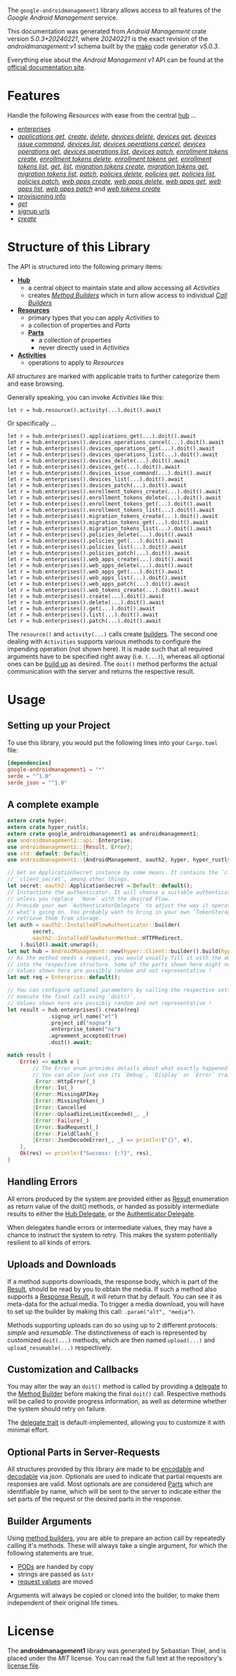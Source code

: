 <!---
DO NOT EDIT !
This file was generated automatically from 'src/generator/templates/api/README.md.mako'
DO NOT EDIT !
-->
The `google-androidmanagement1` library allows access to all features of the *Google Android Management* service.

This documentation was generated from *Android Management* crate version *5.0.3+20240221*, where *20240221* is the exact revision of the *androidmanagement:v1* schema built by the [mako](http://www.makotemplates.org/) code generator *v5.0.3*.

Everything else about the *Android Management* *v1* API can be found at the
[official documentation site](https://developers.google.com/android/management).
# Features

Handle the following *Resources* with ease from the central [hub](https://docs.rs/google-androidmanagement1/5.0.3+20240221/google_androidmanagement1/AndroidManagement) ... 

* [enterprises](https://docs.rs/google-androidmanagement1/5.0.3+20240221/google_androidmanagement1/api::Enterprise)
 * [*applications get*](https://docs.rs/google-androidmanagement1/5.0.3+20240221/google_androidmanagement1/api::EnterpriseApplicationGetCall), [*create*](https://docs.rs/google-androidmanagement1/5.0.3+20240221/google_androidmanagement1/api::EnterpriseCreateCall), [*delete*](https://docs.rs/google-androidmanagement1/5.0.3+20240221/google_androidmanagement1/api::EnterpriseDeleteCall), [*devices delete*](https://docs.rs/google-androidmanagement1/5.0.3+20240221/google_androidmanagement1/api::EnterpriseDeviceDeleteCall), [*devices get*](https://docs.rs/google-androidmanagement1/5.0.3+20240221/google_androidmanagement1/api::EnterpriseDeviceGetCall), [*devices issue command*](https://docs.rs/google-androidmanagement1/5.0.3+20240221/google_androidmanagement1/api::EnterpriseDeviceIssueCommandCall), [*devices list*](https://docs.rs/google-androidmanagement1/5.0.3+20240221/google_androidmanagement1/api::EnterpriseDeviceListCall), [*devices operations cancel*](https://docs.rs/google-androidmanagement1/5.0.3+20240221/google_androidmanagement1/api::EnterpriseDeviceOperationCancelCall), [*devices operations get*](https://docs.rs/google-androidmanagement1/5.0.3+20240221/google_androidmanagement1/api::EnterpriseDeviceOperationGetCall), [*devices operations list*](https://docs.rs/google-androidmanagement1/5.0.3+20240221/google_androidmanagement1/api::EnterpriseDeviceOperationListCall), [*devices patch*](https://docs.rs/google-androidmanagement1/5.0.3+20240221/google_androidmanagement1/api::EnterpriseDevicePatchCall), [*enrollment tokens create*](https://docs.rs/google-androidmanagement1/5.0.3+20240221/google_androidmanagement1/api::EnterpriseEnrollmentTokenCreateCall), [*enrollment tokens delete*](https://docs.rs/google-androidmanagement1/5.0.3+20240221/google_androidmanagement1/api::EnterpriseEnrollmentTokenDeleteCall), [*enrollment tokens get*](https://docs.rs/google-androidmanagement1/5.0.3+20240221/google_androidmanagement1/api::EnterpriseEnrollmentTokenGetCall), [*enrollment tokens list*](https://docs.rs/google-androidmanagement1/5.0.3+20240221/google_androidmanagement1/api::EnterpriseEnrollmentTokenListCall), [*get*](https://docs.rs/google-androidmanagement1/5.0.3+20240221/google_androidmanagement1/api::EnterpriseGetCall), [*list*](https://docs.rs/google-androidmanagement1/5.0.3+20240221/google_androidmanagement1/api::EnterpriseListCall), [*migration tokens create*](https://docs.rs/google-androidmanagement1/5.0.3+20240221/google_androidmanagement1/api::EnterpriseMigrationTokenCreateCall), [*migration tokens get*](https://docs.rs/google-androidmanagement1/5.0.3+20240221/google_androidmanagement1/api::EnterpriseMigrationTokenGetCall), [*migration tokens list*](https://docs.rs/google-androidmanagement1/5.0.3+20240221/google_androidmanagement1/api::EnterpriseMigrationTokenListCall), [*patch*](https://docs.rs/google-androidmanagement1/5.0.3+20240221/google_androidmanagement1/api::EnterprisePatchCall), [*policies delete*](https://docs.rs/google-androidmanagement1/5.0.3+20240221/google_androidmanagement1/api::EnterprisePolicyDeleteCall), [*policies get*](https://docs.rs/google-androidmanagement1/5.0.3+20240221/google_androidmanagement1/api::EnterprisePolicyGetCall), [*policies list*](https://docs.rs/google-androidmanagement1/5.0.3+20240221/google_androidmanagement1/api::EnterprisePolicyListCall), [*policies patch*](https://docs.rs/google-androidmanagement1/5.0.3+20240221/google_androidmanagement1/api::EnterprisePolicyPatchCall), [*web apps create*](https://docs.rs/google-androidmanagement1/5.0.3+20240221/google_androidmanagement1/api::EnterpriseWebAppCreateCall), [*web apps delete*](https://docs.rs/google-androidmanagement1/5.0.3+20240221/google_androidmanagement1/api::EnterpriseWebAppDeleteCall), [*web apps get*](https://docs.rs/google-androidmanagement1/5.0.3+20240221/google_androidmanagement1/api::EnterpriseWebAppGetCall), [*web apps list*](https://docs.rs/google-androidmanagement1/5.0.3+20240221/google_androidmanagement1/api::EnterpriseWebAppListCall), [*web apps patch*](https://docs.rs/google-androidmanagement1/5.0.3+20240221/google_androidmanagement1/api::EnterpriseWebAppPatchCall) and [*web tokens create*](https://docs.rs/google-androidmanagement1/5.0.3+20240221/google_androidmanagement1/api::EnterpriseWebTokenCreateCall)
* [provisioning info](https://docs.rs/google-androidmanagement1/5.0.3+20240221/google_androidmanagement1/api::ProvisioningInfo)
 * [*get*](https://docs.rs/google-androidmanagement1/5.0.3+20240221/google_androidmanagement1/api::ProvisioningInfoGetCall)
* [signup urls](https://docs.rs/google-androidmanagement1/5.0.3+20240221/google_androidmanagement1/api::SignupUrl)
 * [*create*](https://docs.rs/google-androidmanagement1/5.0.3+20240221/google_androidmanagement1/api::SignupUrlCreateCall)




# Structure of this Library

The API is structured into the following primary items:

* **[Hub](https://docs.rs/google-androidmanagement1/5.0.3+20240221/google_androidmanagement1/AndroidManagement)**
    * a central object to maintain state and allow accessing all *Activities*
    * creates [*Method Builders*](https://docs.rs/google-androidmanagement1/5.0.3+20240221/google_androidmanagement1/client::MethodsBuilder) which in turn
      allow access to individual [*Call Builders*](https://docs.rs/google-androidmanagement1/5.0.3+20240221/google_androidmanagement1/client::CallBuilder)
* **[Resources](https://docs.rs/google-androidmanagement1/5.0.3+20240221/google_androidmanagement1/client::Resource)**
    * primary types that you can apply *Activities* to
    * a collection of properties and *Parts*
    * **[Parts](https://docs.rs/google-androidmanagement1/5.0.3+20240221/google_androidmanagement1/client::Part)**
        * a collection of properties
        * never directly used in *Activities*
* **[Activities](https://docs.rs/google-androidmanagement1/5.0.3+20240221/google_androidmanagement1/client::CallBuilder)**
    * operations to apply to *Resources*

All *structures* are marked with applicable traits to further categorize them and ease browsing.

Generally speaking, you can invoke *Activities* like this:

```Rust,ignore
let r = hub.resource().activity(...).doit().await
```

Or specifically ...

```ignore
let r = hub.enterprises().applications_get(...).doit().await
let r = hub.enterprises().devices_operations_cancel(...).doit().await
let r = hub.enterprises().devices_operations_get(...).doit().await
let r = hub.enterprises().devices_operations_list(...).doit().await
let r = hub.enterprises().devices_delete(...).doit().await
let r = hub.enterprises().devices_get(...).doit().await
let r = hub.enterprises().devices_issue_command(...).doit().await
let r = hub.enterprises().devices_list(...).doit().await
let r = hub.enterprises().devices_patch(...).doit().await
let r = hub.enterprises().enrollment_tokens_create(...).doit().await
let r = hub.enterprises().enrollment_tokens_delete(...).doit().await
let r = hub.enterprises().enrollment_tokens_get(...).doit().await
let r = hub.enterprises().enrollment_tokens_list(...).doit().await
let r = hub.enterprises().migration_tokens_create(...).doit().await
let r = hub.enterprises().migration_tokens_get(...).doit().await
let r = hub.enterprises().migration_tokens_list(...).doit().await
let r = hub.enterprises().policies_delete(...).doit().await
let r = hub.enterprises().policies_get(...).doit().await
let r = hub.enterprises().policies_list(...).doit().await
let r = hub.enterprises().policies_patch(...).doit().await
let r = hub.enterprises().web_apps_create(...).doit().await
let r = hub.enterprises().web_apps_delete(...).doit().await
let r = hub.enterprises().web_apps_get(...).doit().await
let r = hub.enterprises().web_apps_list(...).doit().await
let r = hub.enterprises().web_apps_patch(...).doit().await
let r = hub.enterprises().web_tokens_create(...).doit().await
let r = hub.enterprises().create(...).doit().await
let r = hub.enterprises().delete(...).doit().await
let r = hub.enterprises().get(...).doit().await
let r = hub.enterprises().list(...).doit().await
let r = hub.enterprises().patch(...).doit().await
```

The `resource()` and `activity(...)` calls create [builders][builder-pattern]. The second one dealing with `Activities` 
supports various methods to configure the impending operation (not shown here). It is made such that all required arguments have to be 
specified right away (i.e. `(...)`), whereas all optional ones can be [build up][builder-pattern] as desired.
The `doit()` method performs the actual communication with the server and returns the respective result.

# Usage

## Setting up your Project

To use this library, you would put the following lines into your `Cargo.toml` file:

```toml
[dependencies]
google-androidmanagement1 = "*"
serde = "^1.0"
serde_json = "^1.0"
```

## A complete example

```Rust
extern crate hyper;
extern crate hyper_rustls;
extern crate google_androidmanagement1 as androidmanagement1;
use androidmanagement1::api::Enterprise;
use androidmanagement1::{Result, Error};
use std::default::Default;
use androidmanagement1::{AndroidManagement, oauth2, hyper, hyper_rustls, chrono, FieldMask};

// Get an ApplicationSecret instance by some means. It contains the `client_id` and 
// `client_secret`, among other things.
let secret: oauth2::ApplicationSecret = Default::default();
// Instantiate the authenticator. It will choose a suitable authentication flow for you, 
// unless you replace  `None` with the desired Flow.
// Provide your own `AuthenticatorDelegate` to adjust the way it operates and get feedback about 
// what's going on. You probably want to bring in your own `TokenStorage` to persist tokens and
// retrieve them from storage.
let auth = oauth2::InstalledFlowAuthenticator::builder(
        secret,
        oauth2::InstalledFlowReturnMethod::HTTPRedirect,
    ).build().await.unwrap();
let mut hub = AndroidManagement::new(hyper::Client::builder().build(hyper_rustls::HttpsConnectorBuilder::new().with_native_roots().https_or_http().enable_http1().build()), auth);
// As the method needs a request, you would usually fill it with the desired information
// into the respective structure. Some of the parts shown here might not be applicable !
// Values shown here are possibly random and not representative !
let mut req = Enterprise::default();

// You can configure optional parameters by calling the respective setters at will, and
// execute the final call using `doit()`.
// Values shown here are possibly random and not representative !
let result = hub.enterprises().create(req)
             .signup_url_name("et")
             .project_id("magna")
             .enterprise_token("no")
             .agreement_accepted(true)
             .doit().await;

match result {
    Err(e) => match e {
        // The Error enum provides details about what exactly happened.
        // You can also just use its `Debug`, `Display` or `Error` traits
         Error::HttpError(_)
        |Error::Io(_)
        |Error::MissingAPIKey
        |Error::MissingToken(_)
        |Error::Cancelled
        |Error::UploadSizeLimitExceeded(_, _)
        |Error::Failure(_)
        |Error::BadRequest(_)
        |Error::FieldClash(_)
        |Error::JsonDecodeError(_, _) => println!("{}", e),
    },
    Ok(res) => println!("Success: {:?}", res),
}

```
## Handling Errors

All errors produced by the system are provided either as [Result](https://docs.rs/google-androidmanagement1/5.0.3+20240221/google_androidmanagement1/client::Result) enumeration as return value of
the doit() methods, or handed as possibly intermediate results to either the 
[Hub Delegate](https://docs.rs/google-androidmanagement1/5.0.3+20240221/google_androidmanagement1/client::Delegate), or the [Authenticator Delegate](https://docs.rs/yup-oauth2/*/yup_oauth2/trait.AuthenticatorDelegate.html).

When delegates handle errors or intermediate values, they may have a chance to instruct the system to retry. This 
makes the system potentially resilient to all kinds of errors.

## Uploads and Downloads
If a method supports downloads, the response body, which is part of the [Result](https://docs.rs/google-androidmanagement1/5.0.3+20240221/google_androidmanagement1/client::Result), should be
read by you to obtain the media.
If such a method also supports a [Response Result](https://docs.rs/google-androidmanagement1/5.0.3+20240221/google_androidmanagement1/client::ResponseResult), it will return that by default.
You can see it as meta-data for the actual media. To trigger a media download, you will have to set up the builder by making
this call: `.param("alt", "media")`.

Methods supporting uploads can do so using up to 2 different protocols: 
*simple* and *resumable*. The distinctiveness of each is represented by customized 
`doit(...)` methods, which are then named `upload(...)` and `upload_resumable(...)` respectively.

## Customization and Callbacks

You may alter the way an `doit()` method is called by providing a [delegate](https://docs.rs/google-androidmanagement1/5.0.3+20240221/google_androidmanagement1/client::Delegate) to the 
[Method Builder](https://docs.rs/google-androidmanagement1/5.0.3+20240221/google_androidmanagement1/client::CallBuilder) before making the final `doit()` call. 
Respective methods will be called to provide progress information, as well as determine whether the system should 
retry on failure.

The [delegate trait](https://docs.rs/google-androidmanagement1/5.0.3+20240221/google_androidmanagement1/client::Delegate) is default-implemented, allowing you to customize it with minimal effort.

## Optional Parts in Server-Requests

All structures provided by this library are made to be [encodable](https://docs.rs/google-androidmanagement1/5.0.3+20240221/google_androidmanagement1/client::RequestValue) and 
[decodable](https://docs.rs/google-androidmanagement1/5.0.3+20240221/google_androidmanagement1/client::ResponseResult) via *json*. Optionals are used to indicate that partial requests are responses 
are valid.
Most optionals are are considered [Parts](https://docs.rs/google-androidmanagement1/5.0.3+20240221/google_androidmanagement1/client::Part) which are identifiable by name, which will be sent to 
the server to indicate either the set parts of the request or the desired parts in the response.

## Builder Arguments

Using [method builders](https://docs.rs/google-androidmanagement1/5.0.3+20240221/google_androidmanagement1/client::CallBuilder), you are able to prepare an action call by repeatedly calling it's methods.
These will always take a single argument, for which the following statements are true.

* [PODs][wiki-pod] are handed by copy
* strings are passed as `&str`
* [request values](https://docs.rs/google-androidmanagement1/5.0.3+20240221/google_androidmanagement1/client::RequestValue) are moved

Arguments will always be copied or cloned into the builder, to make them independent of their original life times.

[wiki-pod]: http://en.wikipedia.org/wiki/Plain_old_data_structure
[builder-pattern]: http://en.wikipedia.org/wiki/Builder_pattern
[google-go-api]: https://github.com/google/google-api-go-client

# License
The **androidmanagement1** library was generated by Sebastian Thiel, and is placed 
under the *MIT* license.
You can read the full text at the repository's [license file][repo-license].

[repo-license]: https://github.com/Byron/google-apis-rsblob/main/LICENSE.md

